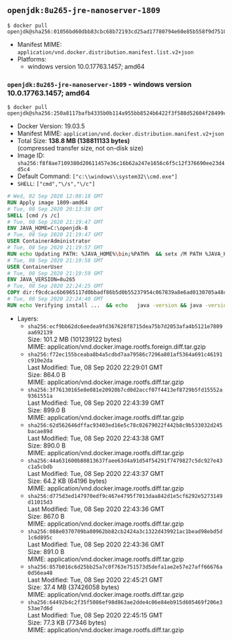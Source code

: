 ## `openjdk:8u265-jre-nanoserver-1809`

```console
$ docker pull openjdk@sha256:01056bd60dbb83cbc68b72193cd25ad17780794e60e85b558f9d75104bd1fbc0
```

-	Manifest MIME: `application/vnd.docker.distribution.manifest.list.v2+json`
-	Platforms:
	-	windows version 10.0.17763.1457; amd64

### `openjdk:8u265-jre-nanoserver-1809` - windows version 10.0.17763.1457; amd64

```console
$ docker pull openjdk@sha256:250a8117bafb4335b0b114a955bb8524b6422f3f588d52604f28499c14016e99
```

-	Docker Version: 19.03.5
-	Manifest MIME: `application/vnd.docker.distribution.manifest.v2+json`
-	Total Size: **138.8 MB (138811133 bytes)**  
	(compressed transfer size, not on-disk size)
-	Image ID: `sha256:f8f8ae7109380d20611457e36c16b62a247e1656c6f5c12f376690ee23d4d5c4`
-	Default Command: `["c:\\windows\\system32\\cmd.exe"]`
-	`SHELL`: `["cmd","\/s","\/c"]`

```dockerfile
# Wed, 02 Sep 2020 12:08:18 GMT
RUN Apply image 1809-amd64
# Tue, 08 Sep 2020 20:13:38 GMT
SHELL [cmd /s /c]
# Tue, 08 Sep 2020 21:19:47 GMT
ENV JAVA_HOME=C:\openjdk-8
# Tue, 08 Sep 2020 21:19:47 GMT
USER ContainerAdministrator
# Tue, 08 Sep 2020 21:19:57 GMT
RUN echo Updating PATH: %JAVA_HOME%\bin;%PATH% 	&& setx /M PATH %JAVA_HOME%\bin;%PATH%
# Tue, 08 Sep 2020 21:19:58 GMT
USER ContainerUser
# Tue, 08 Sep 2020 21:19:59 GMT
ENV JAVA_VERSION=8u265
# Tue, 08 Sep 2020 22:24:25 GMT
COPY dir:f9cdcac6b6965117d0bbadf86b5d0b55237954c067839a8e6ad0130705a48c8f in C:\openjdk-8 
# Tue, 08 Sep 2020 22:24:40 GMT
RUN echo Verifying install ... 	&& echo   java -version && java -version
```

-	Layers:
	-	`sha256:ecf9bb62dc6eedea9fd367628f8715dea75b7d2053afa4b5121e7809aa692139`  
		Size: 101.2 MB (101239122 bytes)  
		MIME: application/vnd.docker.image.rootfs.foreign.diff.tar.gzip
	-	`sha256:f72ec155bceaba8b4a5cdbd7aa79586c7296a801af5364a691c46191c910e2da`  
		Last Modified: Tue, 08 Sep 2020 22:29:01 GMT  
		Size: 864.0 B  
		MIME: application/vnd.docker.image.rootfs.diff.tar.gzip
	-	`sha256:3f76130165e8e081e20920b7cd0d2accf07f4413ef8729b5fd15552a9361551a`  
		Last Modified: Tue, 08 Sep 2020 22:43:39 GMT  
		Size: 899.0 B  
		MIME: application/vnd.docker.image.rootfs.diff.tar.gzip
	-	`sha256:62d562646dffac93403ed16e5c78c02679022f442b8c9b533032d245bacae89d`  
		Last Modified: Tue, 08 Sep 2020 22:43:38 GMT  
		Size: 890.0 B  
		MIME: application/vnd.docker.image.rootfs.diff.tar.gzip
	-	`sha256:44a631600b80813637faee63d4a91d54f54291f7479827c5dc927e43c1a5cbdb`  
		Last Modified: Tue, 08 Sep 2020 22:43:37 GMT  
		Size: 64.2 KB (64196 bytes)  
		MIME: application/vnd.docker.image.rootfs.diff.tar.gzip
	-	`sha256:d775d3ed147970edf9c467e4795f7013daa842d1e5cf6292e5273149d11015d3`  
		Last Modified: Tue, 08 Sep 2020 22:43:36 GMT  
		Size: 867.0 B  
		MIME: application/vnd.docker.image.rootfs.diff.tar.gzip
	-	`sha256:088e0370709ba80962bb82cb2424a3c1322d439921ac1bead98ebd5d1c6d895c`  
		Last Modified: Tue, 08 Sep 2020 22:43:36 GMT  
		Size: 891.0 B  
		MIME: application/vnd.docker.image.rootfs.diff.tar.gzip
	-	`sha256:857b016c6d25bb25a7c0f763e751573d5defa1ae2e57e27aff66676a0d56ea48`  
		Last Modified: Tue, 08 Sep 2020 22:45:21 GMT  
		Size: 37.4 MB (37426058 bytes)  
		MIME: application/vnd.docker.image.rootfs.diff.tar.gzip
	-	`sha256:64492b4c2f35f5086ef98d863ae2dde4c06e84eb915d605469f206e353ae7d6d`  
		Last Modified: Tue, 08 Sep 2020 22:45:15 GMT  
		Size: 77.3 KB (77346 bytes)  
		MIME: application/vnd.docker.image.rootfs.diff.tar.gzip

